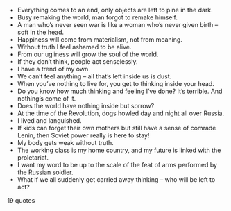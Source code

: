  - Everything comes to an end, only objects are left to pine in the dark.
 - Busy remaking the world, man forgot to remake himself.
 - A man who’s never seen war is like a woman who’s never given birth – soft in the head.
 - Happiness will come from materialism, not from meaning.
 - Without truth I feel ashamed to be alive.
 - From our ugliness will grow the soul of the world.
 - If they don’t think, people act senselessly.
 - I have a trend of my own.
 - We can’t feel anything – all that’s left inside us is dust.
 - When you’ve nothing to live for, you get to thinking inside your head.
 - Do you know how much thinking and feeling I’ve done? It’s terrible. And nothing’s come of it.
 - Does the world have nothing inside but sorrow?
 - At the time of the Revolution, dogs howled day and night all over Russia.
 - I lived and languished.
 - If kids can forget their own mothers but still have a sense of comrade Lenin, then Soviet power really is here to stay!
 - My body gets weak without truth.
 - The working class is my home country, and my future is linked with the proletariat.
 - I want my word to be up to the scale of the feat of arms performed by the Russian soldier.
 - What if we all suddenly get carried away thinking – who will be left to act?

19 quotes